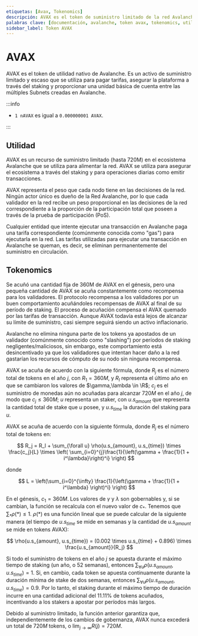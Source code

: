```yaml
---
etiquetas: [Avax, Tokenomics]
descripción: AVAX es el token de suministro limitado de la red Avalanche, utilizado para cubrir tarifas, mejorar la seguridad a través del staking y facilitar transacciones en sus diversas Subnets.
palabras clave: [documentación, avalanche, token avax, tokenomics, utilidad avax]
sidebar_label: Token AVAX
---
```


# AVAX

AVAX es el token de utilidad nativo de Avalanche. Es un activo de suministro limitado y escaso que se utiliza para pagar tarifas, asegurar la plataforma a través del staking y proporcionar una unidad básica de cuenta entre las múltiples Subnets creadas en Avalanche.

:::info

- `1 nAVAX` es igual a `0.000000001 AVAX`.

:::

## Utilidad

AVAX es un recurso de suministro limitado (hasta 720M) en el ecosistema Avalanche que se utiliza para alimentar la red. AVAX se utiliza para asegurar el ecosistema a través del staking y para operaciones diarias como emitir transacciones.

AVAX representa el peso que cada nodo tiene en las decisiones de la red. Ningún actor único es dueño de la Red Avalanche, por lo que cada validador en la red recibe un peso proporcional en las decisiones de la red correspondiente a la proporción de la participación total que poseen a través de la prueba de participación (PoS).

Cualquier entidad que intente ejecutar una transacción en Avalanche paga una tarifa correspondiente (comúnmente conocida como "gas") para ejecutarla en la red. Las tarifas utilizadas para ejecutar una transacción en Avalanche se queman, es decir, se eliminan permanentemente del suministro en circulación.

## Tokenomics

Se acuñó una cantidad fija de 360M de AVAX en el génesis, pero una pequeña cantidad de AVAX se acuña constantemente como recompensa para los validadores. El protocolo recompensa a los validadores por un buen comportamiento acuñándoles recompensas de AVAX al final de su período de staking. El proceso de acuñación compensa el AVAX quemado por las tarifas de transacción. Aunque AVAX todavía está lejos de alcanzar su límite de suministro, casi siempre seguirá siendo un activo inflacionario.

Avalanche no elimina ninguna parte de los tokens ya apostados de un validador (comúnmente conocido como "slashing") por períodos de staking negligentes/maliciosos, sin embargo, este comportamiento está desincentivado ya que los validadores que intentan hacer daño a la red gastarían los recursos de cómputo de su nodo sin ninguna recompensa.

<!-- vale off -->

AVAX se acuña de acuerdo con la siguiente fórmula, donde $R_j$ es el número total de tokens en el año $j$, con $R_1 = 360M$, y $R_l$ representa el último año en que se cambiaron los valores de $\gamma,\lambda \in \R$; $c_j$ es el suministro de monedas aún no acuñadas para alcanzar $720M$ en el año $j$, de modo que $c_j \leq 360M$; $u$ representa un staker, con $u.s_{amount}$ que representa la cantidad total de stake que $u$ posee, y $u.s_{time}$ la duración del staking para $u$.

AVAX se acuña de acuerdo con la siguiente fórmula, donde $R_j$ es el número total de tokens en:

<!-- markdownlint-disable MD013 -->

$$
R_j = R_l + \sum_{\forall u} \rho(u.s_{amount}, u.s_{time}) \times \frac{c_j}{L} \times \left( \sum_{i=0}^{j}\frac{1}{\left(\gamma + \frac{1}{1 + i^\lambda}\right)^i} \right)
$$

<!-- markdownlint-enable MD013 -->

donde

$$
L = \left(\sum_{i=0}^{\infty} \frac{1}{\left(\gamma + \frac{1}{1 + i^\lambda} \right)^i} \right)
$$

En el génesis, $c_1 = 360M$. Los valores de $\gamma$ y $\lambda$ son gobernables y, si se cambian, la función se recalcula con el nuevo valor de $c_*$. Tenemos que $\sum_{*}\rho(*) \le 1$. $\rho(*)$ es una función lineal que se puede calcular de la siguiente manera (el tiempo de $u.s_{time}$ se mide en semanas y la cantidad de $u.s_{amount}$ se mide en tokens AVAX):

$$
\rho(u.s_{amount}, u.s_{time}) = (0.002 \times u.s_{time} + 0.896) \times \frac{u.s_{amount}}{R_j}
$$

Si todo el suministro de tokens en el año $j$ se apuesta durante el máximo tiempo de staking (un año, o 52 semanas), entonces $\sum_{\forall u}\rho(u.s_{amount}, u.s_{time}) = 1$. Si, en cambio, cada token se apuesta continuamente durante la duración mínima de stake de dos semanas, entonces $\sum_{\forall u}\rho(u.s_{amount}, u.s_{time}) = 0.9$. Por lo tanto, el staking durante el máximo tiempo de duración incurre en una cantidad adicional del 11.11% de tokens acuñados, incentivando a los stakers a apostar por períodos más largos.

Debido al suministro limitado, la función anterior garantiza que, independientemente de los cambios de gobernanza, AVAX nunca excederá un total de $720M$ tokens, o $\lim_{j \to \infty} R(j) = 720M$.

<!-- vale on -->
